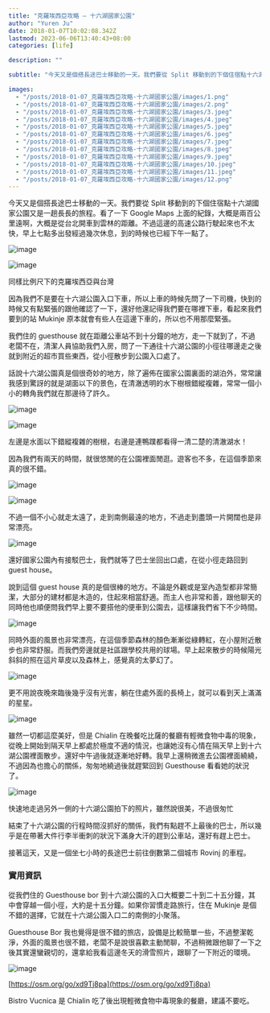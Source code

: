 ```yaml
---
title: "克羅埃西亞攻略 — 十六湖國家公園"
author: "Yuren Ju"
date: 2018-01-07T10:02:08.342Z
lastmod: 2023-06-06T13:40:43+08:00
categories: [life]

description: ""

subtitle: "今天又是個搭長途巴士移動的一天。我們要從 Split 移動到的下個住宿點十六湖國家公園又是一趟長長的旅程。看了一下 Google Maps…"

images:
  - "/posts/2018-01-07_克羅埃西亞攻略-十六湖國家公園/images/1.png"
  - "/posts/2018-01-07_克羅埃西亞攻略-十六湖國家公園/images/2.png"
  - "/posts/2018-01-07_克羅埃西亞攻略-十六湖國家公園/images/3.jpeg"
  - "/posts/2018-01-07_克羅埃西亞攻略-十六湖國家公園/images/4.jpeg"
  - "/posts/2018-01-07_克羅埃西亞攻略-十六湖國家公園/images/5.jpeg"
  - "/posts/2018-01-07_克羅埃西亞攻略-十六湖國家公園/images/6.jpeg"
  - "/posts/2018-01-07_克羅埃西亞攻略-十六湖國家公園/images/7.jpeg"
  - "/posts/2018-01-07_克羅埃西亞攻略-十六湖國家公園/images/8.jpeg"
  - "/posts/2018-01-07_克羅埃西亞攻略-十六湖國家公園/images/9.jpeg"
  - "/posts/2018-01-07_克羅埃西亞攻略-十六湖國家公園/images/10.jpeg"
  - "/posts/2018-01-07_克羅埃西亞攻略-十六湖國家公園/images/11.jpeg"
  - "/posts/2018-01-07_克羅埃西亞攻略-十六湖國家公園/images/12.png"
---
```


今天又是個搭長途巴士移動的一天。我們要從 Split 移動到的下個住宿點十六湖國家公園又是一趟長長的旅程。看了一下 Google Maps 上面的紀錄，大概是兩百公里遠啊，大概是從台北開車到雲林的距離。不過這邊的高速公路行駛起來也不太快，早上七點多出發經過幾次休息，到的時候也已經下午一點了。

![image](/posts/2018-01-07_克羅埃西亞攻略-十六湖國家公園/images/1.png#layoutTextWidth)

![image](/posts/2018-01-07_克羅埃西亞攻略-十六湖國家公園/images/2.png#layoutTextWidth)

同樣比例尺下的克羅埃西亞與台灣

因為我們不是要在十六湖公園入口下車，所以上車的時候先問了一下司機，快到的時候又有點緊張的跟他確認了一下，還好他還記得我們要在哪裡下車，看起來我們要到的站 Mukinje 原本就會有些人在這邊下車的，所以也不用那麼緊張。

我們住的 guesthouse 就在距離公車站不到十分鐘的地方，走一下就到了，不過老闆不在，清潔人員協助我們入房，問了一下通往十六湖公園的小徑往哪邊走之後就到附近的超市買些東西，從小徑散步到公園入口處了。

話說十六湖公園真是個很奇妙的地方，除了遍佈在國家公園裏面的湖泊外，常常讓我感到驚訝的就是湖面以下的景色，在清澈透明的水下樹根錯縱複雜，常常一個小小的轉角我們就在那邊待了許久。

![image](/posts/2018-01-07_克羅埃西亞攻略-十六湖國家公園/images/3.jpeg#layoutTextWidth)

![image](/posts/2018-01-07_克羅埃西亞攻略-十六湖國家公園/images/4.jpeg#layoutTextWidth)

左邊是水面以下錯縱複雜的樹根，右邊是連鴨蹼都看得一清二楚的清澈湖水！

因為我們有兩天的時間，就很悠閒的在公園裡面閒逛。遊客也不多，在這個季節來真的很不錯。

![image](/posts/2018-01-07_克羅埃西亞攻略-十六湖國家公園/images/5.jpeg#layoutTextWidth)

![image](/posts/2018-01-07_克羅埃西亞攻略-十六湖國家公園/images/6.jpeg#layoutTextWidth)

不過一個不小心就走太遠了，走到南側最遠的地方，不過走到盡頭一片開闊也是非常漂亮。

![image](/posts/2018-01-07_克羅埃西亞攻略-十六湖國家公園/images/7.jpeg#layoutTextWidth)

還好國家公園內有接駁巴士，我們就等了巴士坐回出口處，在從小徑走路回到 guest house。

說到這個 guest house 真的是個很棒的地方。不論是外觀或是室內造型都非常簡潔，大部分的建材都是木造的，住起來相當舒適。而主人也非常和善，跟他聊天的同時他也順便問我們早上要不要搭他的便車到公園去，這樣讓我們省下不少時間。

![image](/posts/2018-01-07_克羅埃西亞攻略-十六湖國家公園/images/8.jpeg#layoutTextWidth)

同時外面的風景也非常漂亮，在這個季節森林的顏色漸漸從綠轉紅，在小屋附近散步也非常舒服。而我們旁邊就是社區跟學校共用的球場。早上起來散步的時候陽光斜斜的照在這片草皮以及森林上，感覺真的太夢幻了。

![image](/posts/2018-01-07_克羅埃西亞攻略-十六湖國家公園/images/9.jpeg#layoutTextWidth)

更不用說夜晚來臨後幾乎沒有光害，躺在住處外面的長椅上，就可以看到天上滿滿的星星。

![image](/posts/2018-01-07_克羅埃西亞攻略-十六湖國家公園/images/10.jpeg#layoutTextWidth)

雖然一切都這麼美好，但是 Chialin 在晚餐吃比薩的餐廳有輕微食物中毒的現象，從晚上開始到隔天早上都處於極度不適的情況，也讓她沒有心情在隔天早上到十六湖公園裡面散步。還好中午過後就逐漸地好轉。我早上還稍微進去公園裡面繞繞，不過因為也擔心的關係，匆匆地繞過後就趕緊回到 Guesthouse 看看她的狀況了。

![image](/posts/2018-01-07_克羅埃西亞攻略-十六湖國家公園/images/11.jpeg#layoutTextWidth)

快速地走過另外一側的十六湖公園拍下的照片，雖然說很美，不過很匆忙

結束了十六湖公園的行程時間沒抓好的關係，我們有點趕不上最後的巴士，所以幾乎是在帶著大件行李半衝刺的狀況下滿身大汗的趕到公車站，還好有趕上巴士。

接著這天，又是一個坐七小時的長途巴士前往倒數第二個城市 Rovinj 的車程。

### 實用資訊

從我們住的 Guesthouse bor 到十六湖公園的入口大概要二十到二十五分鐘，其中會穿越一個小徑，大約是十五分鐘。如果你習慣走路旅行，住在 Mukinje 是個不錯的選擇，它就在十六湖公園入口二的南側的小聚落。

Guesthouse Bor 我也覺得是很不錯的旅店，設備是比較簡單一些，不過整潔乾淨，外面的風景也很不錯，老闆不是說很喜歡主動閒聊，不過稍微跟他聊了一下之後其實還蠻親切的，還拿給我看這邊冬天的滑雪照片，跟聊了一下附近的環境。

![image](/posts/2018-01-07_克羅埃西亞攻略-十六湖國家公園/images/12.png#layoutTextWidth)

[https://osm.org/go/xd9Tj8pa](https://osm.org/go/xd9Tj8pa)

Bistro Vucnica 是 Chialin 吃了後出現輕微食物中毒現象的餐廳，建議不要吃。
